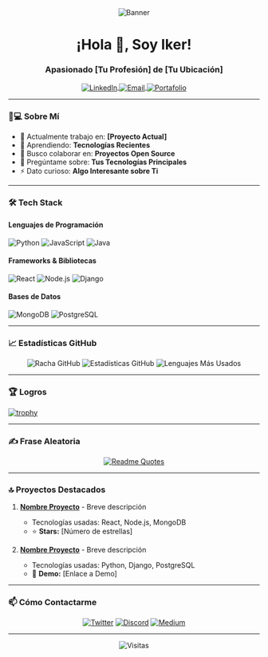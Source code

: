 <!-- Encabezado con banner -->
<div align="center">
  <img src="https://raw.githubusercontent.com/tu-usuario/tu-repositorio/main/banner.png" alt="Banner" />
</div>

<!-- Título y contacto -->
<h1 align="center">¡Hola 👋, Soy Iker!</h1>
<h3 align="center">Apasionado [Tu Profesión] de [Tu Ubicación]</h3>

<p align="center">
  <a href="https://linkedin.com/in/tu-linkedin" target="blank">
    <img align="center" src="https://img.shields.io/badge/LinkedIn-0077B5?style=for-the-badge&logo=linkedin&logoColor=white" alt="LinkedIn"/>
  </a>
  <a href="mailto:tu-email@example.com">
    <img align="center" src="https://img.shields.io/badge/Gmail-D14836?style=for-the-badge&logo=gmail&logoColor=white" alt="Email"/>
  </a>
  <a href="https://tu-portafolio.com">
    <img align="center" src="https://img.shields.io/badge/Portafolio-FF4088?style=for-the-badge&logo=hugo&logoColor=white" alt="Portafolio"/>
  </a>
</p>

---

### 👨💻 Sobre Mí

- 🔭 Actualmente trabajo en: **[Proyecto Actual]**
- 🌱 Aprendiendo: **Tecnologías Recientes**
- 👯 Busco colaborar en: **Proyectos Open Source**
- 💬 Pregúntame sobre: **Tus Tecnologías Principales**
- ⚡ Dato curioso: **Algo Interesante sobre Ti**

---

### 🛠 Tech Stack

#### Lenguajes de Programación
![Python](https://img.shields.io/badge/Python-3776AB?style=for-the-badge&logo=python&logoColor=white)
![JavaScript](https://img.shields.io/badge/JavaScript-F7DF1E?style=for-the-badge&logo=javascript&logoColor=black)
![Java](https://img.shields.io/badge/Java-ED8B00?style=for-the-badge&logo=openjdk&logoColor=white)

#### Frameworks & Bibliotecas
![React](https://img.shields.io/badge/React-20232A?style=for-the-badge&logo=react&logoColor=61DAFB)
![Node.js](https://img.shields.io/badge/Node.js-339933?style=for-the-badge&logo=nodedotjs&logoColor=white)
![Django](https://img.shields.io/badge/Django-092E20?style=for-the-badge&logo=django&logoColor=white)

#### Bases de Datos
![MongoDB](https://img.shields.io/badge/MongoDB-47A248?style=for-the-badge&logo=mongodb&logoColor=white)
![PostgreSQL](https://img.shields.io/badge/PostgreSQL-316192?style=for-the-badge&logo=postgresql&logoColor=white)

---

### 📈 Estadísticas GitHub

<p align="center">
  <img src="https://github-readme-streak-stats.herokuapp.com/?user=tu-usuario&theme=dark" alt="Racha GitHub" />
  
  <img src="https://github-readme-stats.vercel.app/api?username=tu-usuario&show_icons=true&theme=radical" alt="Estadísticas GitHub" />
  
  <img src="https://github-readme-stats.vercel.app/api/top-langs/?username=tu-usuario&layout=compact&theme=vision-friendly-dark" alt="Lenguajes Más Usados" />
</p>

---

### 🏆 Logros

[![trophy](https://github-profile-trophy.vercel.app/?username=tu-usuario&theme=onedark&row=1)](https://github.com/ryo-ma/github-profile-trophy)

---

### ✍️ Frase Aleatoria

<div align="center">
  
[![Readme Quotes](https://quotes-github-readme.vercel.app/api?type=horizontal&theme=dark)](https://github.com/piyushsuthar/github-readme-quotes)

</div>

---

### 🔝 Proyectos Destacados

1. **[Nombre Proyecto](https://github.com/tu-usuario/proyecto)** - Breve descripción
   - Tecnologías usadas: React, Node.js, MongoDB
   - ⭐ **Stars:** [Número de estrellas]

2. **[Nombre Proyecto](https://github.com/tu-usuario/proyecto)** - Breve descripción
   - Tecnologías usadas: Python, Django, PostgreSQL
   - 🚀 **Demo:** [Enlace a Demo]

---

### 📫 Cómo Contactarme

<div align="center">

[![Twitter](https://img.shields.io/badge/Twitter-1DA1F2?style=for-the-badge&logo=twitter&logoColor=white)](https://twitter.com/tu-usuario)
[![Discord](https://img.shields.io/badge/Discord-5865F2?style=for-the-badge&logo=discord&logoColor=white)](https://discord.com/users/tu-id)
[![Medium](https://img.shields.io/badge/Medium-12100E?style=for-the-badge&logo=medium&logoColor=white)](https://medium.com/@tu-usuario)

</div>

---

<div align="center">
  
![Visitas](https://komarev.com/ghpvc/?username=tu-usuario&color=blueviolet&style=flat)
  
</div>
